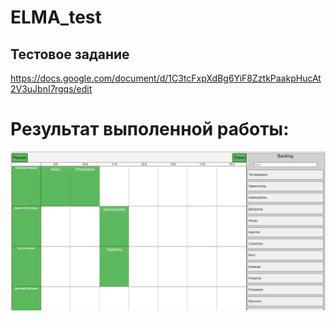 # ELMA_test
## Тестовое задание
https://docs.google.com/document/d/1C3tcFxpXdBg6YiF8ZztkPaakpHucAt2V3uJbnI7rgqs/edit
# Результат выполенной работы:
![Image alt](https://github.com/FadeevStanislav/ELMA_test/raw/main/elma_img.png)